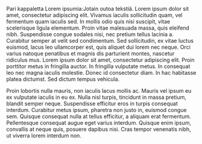 Pari kappaletta Lorem ipsumia:Jotain outoa tekstiä.
Lorem ipsum dolor sit amet, consectetur adipiscing elit. Vivamus iaculis sollicitudin quam, vel fermentum quam iaculis sed. In mollis odio quis nisi suscipit, vitae scelerisque ligula elementum. Proin vitae malesuada massa, quis eleifend nibh. Suspendisse congue sodales nisi, nec pretium tellus lacinia a. Curabitur semper at velit sed condimentum. Sed sollicitudin, ex vitae luctus euismod, lacus leo ullamcorper est, quis aliquet dui lorem nec neque. Orci varius natoque penatibus et magnis dis parturient montes, nascetur ridiculus mus. Lorem ipsum dolor sit amet, consectetur adipiscing elit. Proin porttitor metus in fringilla auctor. In fringilla vulputate metus. In consequat leo nec magna iaculis molestie. Donec id consectetur diam. In hac habitasse platea dictumst. Sed dictum tempus vehicula.

Proin lobortis nulla mauris, non iaculis lacus mollis ac. Mauris vel ipsum eu ex vulputate iaculis in eu ex. Nulla nisl turpis, tincidunt in massa pretium, blandit semper neque. Suspendisse efficitur eros in turpis consequat interdum. Curabitur metus ipsum, pharetra non justo in, euismod congue sem. Quisque consequat nulla at tellus efficitur, a aliquam erat fermentum. Pellentesque consequat augue eget varius interdum. Quisque enim ipsum, convallis at neque quis, posuere dapibus nisi. Cras tempor venenatis nibh, ut viverra lorem interdum non.
